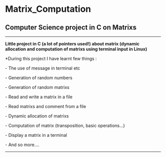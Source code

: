 # Matrix_Computation

<h2> Computer Science project in C on Matrixs </h2>	

-----------------------------------------------------------------------------------------------------------------------------

**Little project in C (a lot of pointers used!) about matrix (dynamic allocation and computation of matrixs using terminal input in Linux)**

*During this project I have learnt few things : 

<p> - The use of message in terminal etc </p>
<p> - Generation of random numbers </p>
<p> - Generation of random matrixs </p>
<p> - Read and write a matrix in a file </p>
<p> - Read matrixs and comment from a file </p>
<p> - Dynamic allocation of matrixs </p>
<p> - Computation of matrix (transposition, basic operations...) </p>
<p> - Display a matrix in a terminal </p>
<p> - And so more.... </p>

-----------------------------------------------------------------------------------------------------------------------------
